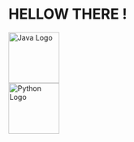 <h1> HELLOW THERE !</h1>

<body> 
  <div class="flex-container">
    <div class="img1">
        <img src="https://brandslogos.com/wp-content/uploads/thumbs/java-logo-vector-1.svg" alt="Java Logo" height="100">
    </div>
    <div class="img2">
        <img src="https://upload.wikimedia.org/wikipedia/commons/thumb/c/c3/Python-logo-notext.svg/935px-Python-logo-notext.svg.png" alt="Python Logo" height="100">
    </div>
  </div>
</body>
